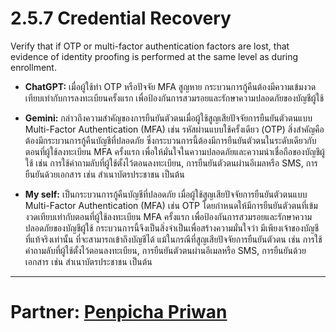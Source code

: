 # 2.5.7 Credential Recovery

Verify that if OTP or multi-factor authentication factors are lost, that evidence of identity proofing is performed at the same level as during enrollment.

- **ChatGPT:** เมื่อผู้ใช้ทำ OTP หรือปัจจัย MFA สูญหาย กระบวนการกู้คืนต้องมีความเข้มงวดเทียบเท่ากับการลงทะเบียนครั้งแรก เพื่อป้องกันการสวมรอยและรักษาความปลอดภัยของบัญชีผู้ใช้

- **Gemini:** กล่าวถึงความสำคัญของการยืนยันตัวตนเมื่อผู้ใช้สูญเสียปัจจัยการยืนยันตัวตนแบบ Multi-Factor Authentication (MFA) เช่น รหัสผ่านแบบใช้ครั้งเดียว (OTP) สิ่งสำคัญคือต้องมีกระบวนการกู้คืนบัญชีที่ปลอดภัย ซึ่งกระบวนการนี้ต้องมีการยืนยันตัวตนในระดับเดียวกับตอนที่ผู้ใช้ลงทะเบียน MFA ครั้งแรก เพื่อให้มั่นใจในความปลอดภัยและความน่าเชื่อถือของบัญชีผู้ใช้ เช่น การใช้คำถามลับที่ผู้ใช้ตั้งไว้ตอนลงทะเบียน, การยืนยันตัวตนผ่านอีเมลหรือ SMS, การยืนยันด้วยเอกสาร เช่น สำเนาบัตรประชาชน เป็นต้น

- **My self:** เป็นกระบวนการกู้คืนบัญชีที่ปลอดภัย เมื่อผู้ใช้สูญเสียปัจจัยการยืนยันตัวตนแบบ Multi-Factor Authentication (MFA) เช่น OTP โดยกำหนดให้มีการยืนยันตัวตนที่เข้มงวดเทียบเท่ากับตอนที่ผู้ใช้ลงทะเบียน MFA ครั้งแรก เพื่อป้องกันการสวมรอยและรักษาความปลอดภัยของบัญชีผู้ใช้ กระบวนการนี้จึงเป็นสิ่งจำเป็นเพื่อสร้างความมั่นใจว่า มีเพียงเจ้าของบัญชีที่แท้จริงเท่านั้น ที่จะสามารถเข้าถึงบัญชีได้ แม้ในกรณีที่สูญเสียปัจจัยการยืนยันตัวตน เช่น การใช้คำถามลับที่ผู้ใช้ตั้งไว้ตอนลงทะเบียน, การยืนยันตัวตนผ่านอีเมลหรือ SMS, การยืนยันด้วยเอกสาร เช่น สำเนาบัตรประชาชน เป็นต้น

---

# Partner: [Penpicha Priwan](https://penpicha31.github.io/digital-signature)
